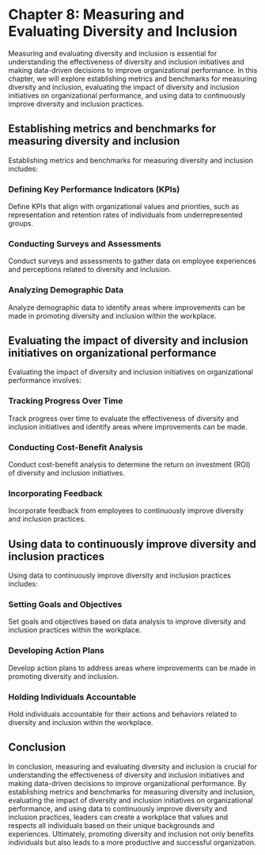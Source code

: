 Chapter 8: Measuring and Evaluating Diversity and Inclusion
===========================================================

Measuring and evaluating diversity and inclusion is essential for understanding the effectiveness of diversity and inclusion initiatives and making data-driven decisions to improve organizational performance. In this chapter, we will explore establishing metrics and benchmarks for measuring diversity and inclusion, evaluating the impact of diversity and inclusion initiatives on organizational performance, and using data to continuously improve diversity and inclusion practices.

Establishing metrics and benchmarks for measuring diversity and inclusion
-------------------------------------------------------------------------

Establishing metrics and benchmarks for measuring diversity and inclusion includes:

### Defining Key Performance Indicators (KPIs)

Define KPIs that align with organizational values and priorities, such as representation and retention rates of individuals from underrepresented groups.

### Conducting Surveys and Assessments

Conduct surveys and assessments to gather data on employee experiences and perceptions related to diversity and inclusion.

### Analyzing Demographic Data

Analyze demographic data to identify areas where improvements can be made in promoting diversity and inclusion within the workplace.

Evaluating the impact of diversity and inclusion initiatives on organizational performance
------------------------------------------------------------------------------------------

Evaluating the impact of diversity and inclusion initiatives on organizational performance involves:

### Tracking Progress Over Time

Track progress over time to evaluate the effectiveness of diversity and inclusion initiatives and identify areas where improvements can be made.

### Conducting Cost-Benefit Analysis

Conduct cost-benefit analysis to determine the return on investment (ROI) of diversity and inclusion initiatives.

### Incorporating Feedback

Incorporate feedback from employees to continuously improve diversity and inclusion practices.

Using data to continuously improve diversity and inclusion practices
--------------------------------------------------------------------

Using data to continuously improve diversity and inclusion practices includes:

### Setting Goals and Objectives

Set goals and objectives based on data analysis to improve diversity and inclusion practices within the workplace.

### Developing Action Plans

Develop action plans to address areas where improvements can be made in promoting diversity and inclusion.

### Holding Individuals Accountable

Hold individuals accountable for their actions and behaviors related to diversity and inclusion within the workplace.

Conclusion
----------

In conclusion, measuring and evaluating diversity and inclusion is crucial for understanding the effectiveness of diversity and inclusion initiatives and making data-driven decisions to improve organizational performance. By establishing metrics and benchmarks for measuring diversity and inclusion, evaluating the impact of diversity and inclusion initiatives on organizational performance, and using data to continuously improve diversity and inclusion practices, leaders can create a workplace that values and respects all individuals based on their unique backgrounds and experiences. Ultimately, promoting diversity and inclusion not only benefits individuals but also leads to a more productive and successful organization.
